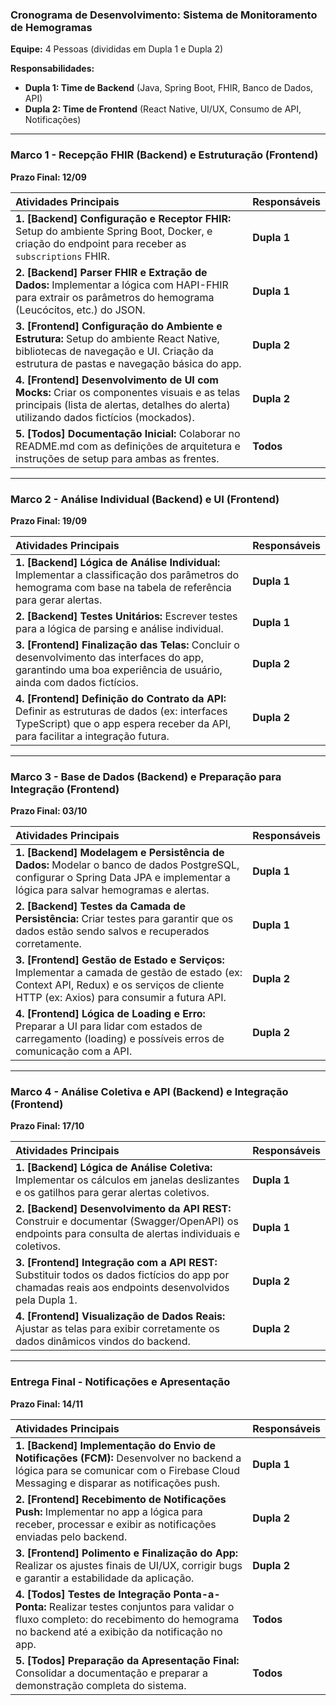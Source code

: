 ### **Cronograma de Desenvolvimento: Sistema de Monitoramento de Hemogramas**

**Equipe:** 4 Pessoas (divididas em Dupla 1 e Dupla 2)

**Responsabilidades:**
* **Dupla 1: Time de Backend** (Java, Spring Boot, FHIR, Banco de Dados, API)
* **Dupla 2: Time de Frontend** (React Native, UI/UX, Consumo de API, Notificações)

---

### **Marco 1 - Recepção FHIR (Backend) e Estruturação (Frontend)**
**Prazo Final: 12/09**

| Atividades Principais | Responsáveis |
| :--- | :--- |
| **1. [Backend] Configuração e Receptor FHIR:** Setup do ambiente Spring Boot, Docker, e criação do endpoint para receber as `subscriptions` FHIR. | **Dupla 1** |
| **2. [Backend] Parser FHIR e Extração de Dados:** Implementar a lógica com HAPI-FHIR para extrair os parâmetros do hemograma (Leucócitos, etc.) do JSON. | **Dupla 1** |
| **3. [Frontend] Configuração do Ambiente e Estrutura:** Setup do ambiente React Native, bibliotecas de navegação e UI. Criação da estrutura de pastas e navegação básica do app. | **Dupla 2** |
| **4. [Frontend] Desenvolvimento de UI com Mocks:** Criar os componentes visuais e as telas principais (lista de alertas, detalhes do alerta) utilizando dados fictícios (mockados). | **Dupla 2** |
| **5. [Todos] Documentação Inicial:** Colaborar no README.md com as definições de arquitetura e instruções de setup para ambas as frentes. | **Todos** |

---

### **Marco 2 - Análise Individual (Backend) e UI (Frontend)**
**Prazo Final: 19/09**

| Atividades Principais | Responsáveis |
| :--- | :--- |
| **1. [Backend] Lógica de Análise Individual:** Implementar a classificação dos parâmetros do hemograma com base na tabela de referência para gerar alertas. | **Dupla 1** |
| **2. [Backend] Testes Unitários:** Escrever testes para a lógica de parsing e análise individual. | **Dupla 1** |
| **3. [Frontend] Finalização das Telas:** Concluir o desenvolvimento das interfaces do app, garantindo uma boa experiência de usuário, ainda com dados fictícios. | **Dupla 2** |
| **4. [Frontend] Definição do Contrato da API:** Definir as estruturas de dados (ex: interfaces TypeScript) que o app espera receber da API, para facilitar a integração futura. | **Dupla 2** |

---

### **Marco 3 - Base de Dados (Backend) e Preparação para Integração (Frontend)**
**Prazo Final: 03/10**

| Atividades Principais | Responsáveis |
| :--- | :--- |
| **1. [Backend] Modelagem e Persistência de Dados:** Modelar o banco de dados PostgreSQL, configurar o Spring Data JPA e implementar a lógica para salvar hemogramas e alertas. | **Dupla 1** |
| **2. [Backend] Testes da Camada de Persistência:** Criar testes para garantir que os dados estão sendo salvos e recuperados corretamente. | **Dupla 1** |
| **3. [Frontend] Gestão de Estado e Serviços:** Implementar a camada de gestão de estado (ex: Context API, Redux) e os serviços de cliente HTTP (ex: Axios) para consumir a futura API. | **Dupla 2** |
| **4. [Frontend] Lógica de Loading e Erro:** Preparar a UI para lidar com estados de carregamento (loading) e possíveis erros de comunicação com a API. | **Dupla 2** |

---

### **Marco 4 - Análise Coletiva e API (Backend) e Integração (Frontend)**
**Prazo Final: 17/10**

| Atividades Principais | Responsáveis |
| :--- | :--- |
| **1. [Backend] Lógica de Análise Coletiva:** Implementar os cálculos em janelas deslizantes e os gatilhos para gerar alertas coletivos. | **Dupla 1** |
| **2. [Backend] Desenvolvimento da API REST:** Construir e documentar (Swagger/OpenAPI) os endpoints para consulta de alertas individuais e coletivos. | **Dupla 1** |
| **3. [Frontend] Integração com a API REST:** Substituir todos os dados fictícios do app por chamadas reais aos endpoints desenvolvidos pela Dupla 1. | **Dupla 2** |
| **4. [Frontend] Visualização de Dados Reais:** Ajustar as telas para exibir corretamente os dados dinâmicos vindos do backend. | **Dupla 2** |

---

### **Entrega Final - Notificações e Apresentação**
**Prazo Final: 14/11**

| Atividades Principais | Responsáveis |
| :--- | :--- |
| **1. [Backend] Implementação do Envio de Notificações (FCM):** Desenvolver no backend a lógica para se comunicar com o Firebase Cloud Messaging e disparar as notificações push. | **Dupla 1** |
| **2. [Frontend] Recebimento de Notificações Push:** Implementar no app a lógica para receber, processar e exibir as notificações enviadas pelo backend. | **Dupla 2** |
| **3. [Frontend] Polimento e Finalização do App:** Realizar os ajustes finais de UI/UX, corrigir bugs e garantir a estabilidade da aplicação. | **Dupla 2** |
| **4. [Todos] Testes de Integração Ponta-a-Ponta:** Realizar testes conjuntos para validar o fluxo completo: do recebimento do hemograma no backend até a exibição da notificação no app. | **Todos** |
| **5. [Todos] Preparação da Apresentação Final:** Consolidar a documentação e preparar a demonstração completa do sistema. | **Todos** |
